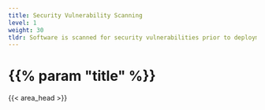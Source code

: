 ```yaml
---
title: Security Vulnerability Scanning
level: 1
weight: 30
tldr: Software is scanned for security vulnerabilities prior to deployment
---
```


# {{% param "title" %}}
{{< area_head >}}
